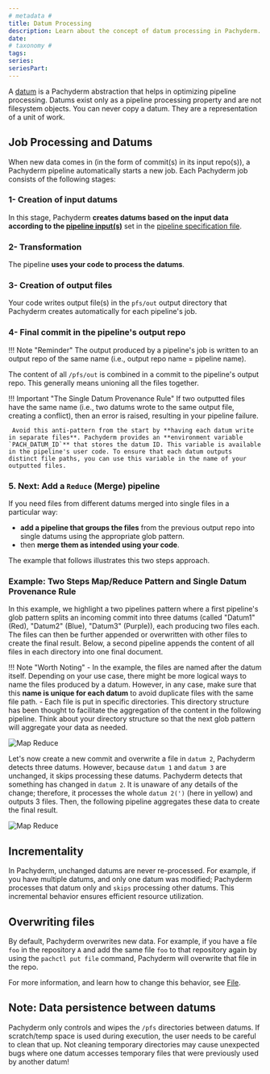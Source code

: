 ```yaml
---
# metadata # 
title: Datum Processing
description: Learn about the concept of datum processing in Pachyderm. 
date: 
# taxonomy #
tags: 
series:
seriesPart:
--- 
```


A [datum](../) is a Pachyderm abstraction that helps in optimizing
pipeline processing. Datums exist only as a pipeline
processing property and are not filesystem objects. You can never
copy a datum. They are a representation of a unit
of work.
## Job Processing and Datums
When new data comes in (in the form of commit(s) in its input repo(s)), a Pachyderm pipeline automatically starts a new job. Each Pachyderm job consists of the
following stages:

### 1- **Creation of input datums** 
In this stage, Pachyderm **creates datums based on the input data according to the
[pipeline input(s)](../#pipeline-inputs)** set
in the [pipeline specification file](../../../../reference/pipeline-spec/#pipeline-specification).

### 2- **Transformation**
The pipeline **uses your code to process the datums**.

### 3- **Creation of output files**    
Your code writes output file(s) in the
`pfs/out` output directory that Pachyderm 
creates automatically for
each pipeline's job.    

### 4- **Final commit in the pipeline's output repo**

!!! Note "Reminder"
        The output produced by a pipeline's job is written to an output repo of the same name (i.e., output repo name = pipeline name).

The content of all `/pfs/out` is combined in a commit to the pipeline's output repo. 
This generally means unioning all the files together.

!!! Important "The Single Datum Provenance Rule"
     If two outputted files have the same name (i.e., two datums wrote to the same output file, creating a conflict), then an error is raised, resulting in your pipeline failure. 

     Avoid this anti-pattern from the start by **having each datum write in separate files**. Pachyderm provides an **environment variable `PACH_DATUM_ID`** that stores the datum ID. This variable is available in the pipeline's user code. To ensure that each datum outputs distinct file paths, you can use this variable in the name of your outputted files.
### 5. **Next: Add a `Reduce` (Merge) pipeline**

If you need files from different datums merged into single files in a particular way:

- **add a pipeline that groups the files** from the previous output repo into single datums using the appropriate glob pattern.
- then **merge them as intended using your code**. 

The example that follows illustrates this two steps approach. 

### Example: Two Steps Map/Reduce Pattern and Single Datum Provenance Rule

In this example, we highlight a two pipelines pattern where a first pipeline's glob pattern splits an incoming commit into three datums (called "Datum1" (Red), "Datum2" (Blue), "Datum3" (Purple)), each producing two files each.
The files can then be further
appended or overwritten with other files to create the final result. Below, a second pipeline appends the content of all files in each directory into one final document.


!!! Note "Worth Noting"
    - In the example, the files are named after the datum itself. Depending on your use case, there might be more logical ways to name the files produced by a datum. However, in any case, make sure that this **name is unique for each datum** to avoid duplicate
    files with the same file path.
    - Each file is put in specific directories. This directory structure has been thought to facilitate the aggregation of the content in the following pipeline. Think about your directory structure so that the next glob pattern will aggregate your data as needed.


![Map Reduce](../../../images/parallel_data_processing.png)


Let's now create a new commit and overwrite a file in `datum 2`,
Pachyderm detects three datums. However, because `datum 1` and `datum 3` are
unchanged, it skips processing these datums. Pachyderm detects
that something has changed in `datum 2`. It is unaware of any
details of the change; therefore, it processes the whole `datum 2(')` (here in yellow)
and outputs 3 files. Then, the following pipeline aggregates
these data to create the final result.

![Map Reduce](../../../images/parallel_data_processing_following_commit.png)

## Incrementality 
In Pachyderm, unchanged datums are never re-processed. 
For example, if you have multiple datums, 
and only one datum was modified; Pachyderm processes that datum only
and `skips` processing other datums. 
This incremental behavior ensures efficient resource utilization.

## Overwriting files

By default, Pachyderm
overwrites new data. For example, if you
have a file `foo` in the repository `A`
and add the same file `foo` to that repository again by
using the `pachctl put file` command, Pachyderm will
overwrite that file in the repo. 

For more information, and learn how to change this behavior, see [File](../../../data-concepts/file/).
 
## Note: Data persistence between datums
Pachyderm only controls and wipes the `/pfs` directories between datums. If scratch/temp space is used during execution, the user needs to be careful to clean that up. Not cleaning temporary directories may cause unexpected bugs where one datum accesses temporary files that were previously used by another datum!
